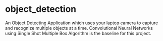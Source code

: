 # object_detection
An Object Detecting Application which uses your laptop camera to capture and recognize multiple objects at a time. Convolutional Neural Networks using Single Shot Multiple Box Algorithm is the baseline for this project.

